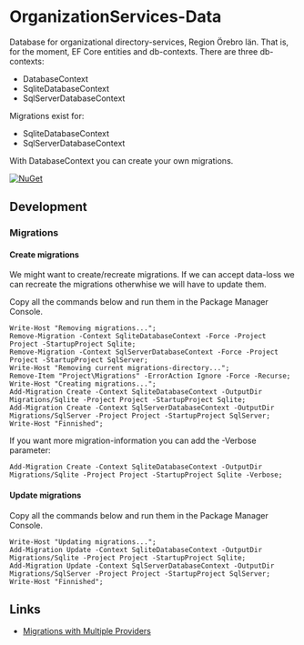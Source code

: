 # OrganizationServices-Data

Database for organizational directory-services, Region Örebro län. That is, for the moment, EF Core entities and db-contexts. There are three db-contexts:
- DatabaseContext
- SqliteDatabaseContext
- SqlServerDatabaseContext

Migrations exist for:
- SqliteDatabaseContext
- SqlServerDatabaseContext

With DatabaseContext you can create your own migrations.

[![NuGet](https://img.shields.io/nuget/v/RegionOrebroLan.OrganizationServices.Data.svg?label=NuGet)](https://www.nuget.org/packages/RegionOrebroLan.OrganizationServices.Data)

## Development

### Migrations

#### Create migrations

We might want to create/recreate migrations. If we can accept data-loss we can recreate the migrations otherwhise we will have to update them.

Copy all the commands below and run them in the Package Manager Console.

	Write-Host "Removing migrations...";
	Remove-Migration -Context SqliteDatabaseContext -Force -Project Project -StartupProject Sqlite;
	Remove-Migration -Context SqlServerDatabaseContext -Force -Project Project -StartupProject SqlServer;
	Write-Host "Removing current migrations-directory...";
	Remove-Item "Project\Migrations" -ErrorAction Ignore -Force -Recurse;
	Write-Host "Creating migrations...";
	Add-Migration Create -Context SqliteDatabaseContext -OutputDir Migrations/Sqlite -Project Project -StartupProject Sqlite;
	Add-Migration Create -Context SqlServerDatabaseContext -OutputDir Migrations/SqlServer -Project Project -StartupProject SqlServer;
	Write-Host "Finnished";

If you want more migration-information you can add the -Verbose parameter:

	Add-Migration Create -Context SqliteDatabaseContext -OutputDir Migrations/Sqlite -Project Project -StartupProject Sqlite -Verbose;

#### Update migrations

Copy all the commands below and run them in the Package Manager Console.

	Write-Host "Updating migrations...";
	Add-Migration Update -Context SqliteDatabaseContext -OutputDir Migrations/Sqlite -Project Project -StartupProject Sqlite;
	Add-Migration Update -Context SqlServerDatabaseContext -OutputDir Migrations/SqlServer -Project Project -StartupProject SqlServer;
	Write-Host "Finnished";

## Links

- [Migrations with Multiple Providers](https://docs.microsoft.com/en-us/ef/core/managing-schemas/migrations/providers/)